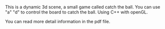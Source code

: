 This is a dynamic 3d scene, a small game called catch the ball. You can use "a" "d" to control the board to catch the ball.
Using C++ with openGL. 

You can read more detail information in the pdf file.
